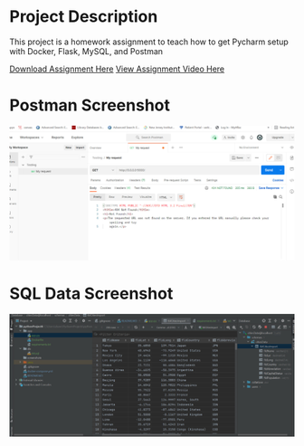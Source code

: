 # Project Description
This project is a homework assignment to teach how to get Pycharm setup with Docker, Flask, MySQL, and Postman

[Download Assignment Here](PPFSQL-Homework.pdf)
[View Assignment Video Here](https://youtu.be/J9G-3uyy1Tg)
# Postman Screenshot
![postman request output](screenshots/postman.jpg)
# SQL Data Screenshot
![pycharm data query](screenshots/citiesImport.jpg)